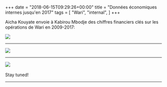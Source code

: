 +++
date = "2018-06-15T09:29:26+00:00"
title = "Données économiques internes jusqu'en 2017"
tags = [
    "Wari",
    "internal",
]
+++

Aicha Kouyate envoie à Kabirou Mbodje des chiffres financiers clés sur les opérations de Wari en 2009-2017:

<div class="container" style="width:auto">
  <a target="blank" href="https://res.cloudinary.com/vincentstradic/image/upload/v1526214746/work/j15-3.jpg">
    <img src="https://res.cloudinary.com/vincentstradic/image/upload/bo_2px_solid_rgb:279d14,f_auto,q_auto/v1526214746/work/j15-3.jpg" style="max-width:100%">
  </a>
</div>
<!--more-->
<hr>

<div class="container" style="width:auto">
  <a target="blank" href="https://res.cloudinary.com/vincentstradic/image/upload/v1526214542/work/j15-2.jpg">
    <img src="https://res.cloudinary.com/vincentstradic/image/upload/bo_2px_solid_rgb:279d14,f_auto,q_auto/v1526214542/work/j15-2.jpg" style="max-width:100%">
  </a>
</div>

<hr>
<div class="container" style="width:auto">
  <a target="blank" href="https://res.cloudinary.com/vincentstradic/image/upload/v1526214543/work/j15-1.jpg">
    <img src="https://res.cloudinary.com/vincentstradic/image/upload/bo_2px_solid_rgb:279d14,f_auto,q_auto/v1526214543/work/j15-1.jpg" style="max-width:100%">
  </a>
</div>
<br>
Stay tuned!


<hr>
